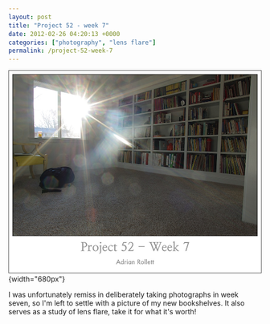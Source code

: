 ```yaml
---
layout: post
title: "Project 52 - week 7"
date: 2012-02-26 04:20:13 +0000
categories: ["photography", "lens flare"]
permalink: /project-52-week-7
---
```




![](/sites/default/files/images/flare.jpg){width="680px"}

I was unfortunately remiss in deliberately taking photographs in week
seven, so I\'m left to settle with a picture of my new bookshelves. It
also serves as a study of lens flare, take it for what it\'s worth!





